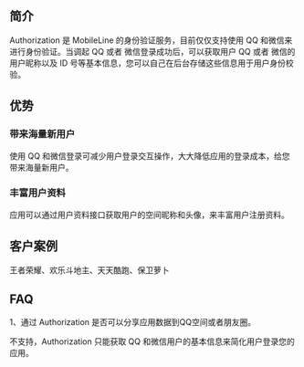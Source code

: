 
## 简介

Authorization 是 MobileLine 的身份验证服务，目前仅仅支持使用 QQ 和微信来进行身份验证。当调起 QQ 或者 微信登录成功后，可以获取用户 QQ 或者 微信的用户昵称以及 ID 号等基本信息，您可以自己在后台存储这些信息用于用户身份校验。

## 优势

### 带来海量新用户

使用 QQ 和微信登录可减少用户登录交互操作，大大降低应用的登录成本，给您带来海量新用户。


### 丰富用户资料

应用可以通过用户资料接口获取用户的空间昵称和头像，来丰富用户注册资料。

## 客户案例

王者荣耀、欢乐斗地主、天天酷跑、保卫萝卜


## FAQ

1、通过 Authorization 是否可以分享应用数据到QQ空间或者朋友圈。

不支持，Authorization 只能获取 QQ 和微信用户的基本信息来简化用户登录您的应用。


